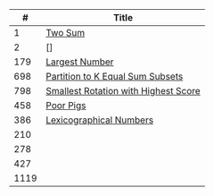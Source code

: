 | # | Title |
|---| ----- | 
|1|[Two Sum](https://github.com/wxquare/programming/blob/master/oj/leetcode/leetcode1.cpp)
|2|[]
|179|[Largest Number](https://github.com/wxquare/programming/blob/master/oj/leetcode/leetcode179.cpp)
|698|[Partition to K Equal Sum Subsets](https://github.com/wxquare/programming/blob/master/oj/leetcode/leetcode698.cpp)
|798|[Smallest Rotation with Highest Score](https://github.com/wxquare/programming/blob/master/oj/leetcode/leetcode798.cpp)
|458|[Poor Pigs](https://github.com/wxquare/programming/blob/master/oj/leetcode/leetcode798.cpp)
|386|[Lexicographical Numbers](https://github.com/wxquare/programming/blob/master/oj/leetcode/leetcode798.cpp)
|210|
|278|
|427|
|1119|

